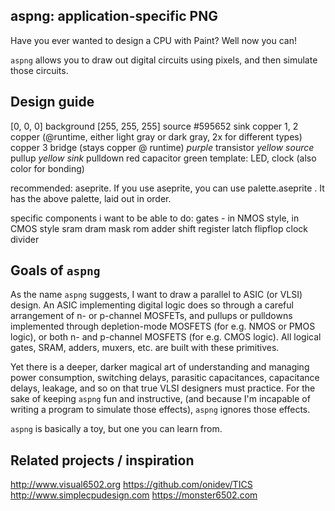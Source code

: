 aspng: application-specific PNG
-------------------------------

Have you ever wanted to design a CPU with Paint? Well now you can!

`aspng` allows you to draw out digital circuits using pixels, and then simulate
those circuits.

Design guide
------------
[0, 0, 0]        background
[255, 255, 255]  source
#595652          sink
copper 1, 2      copper  (@runtime, either light gray or dark gray, 2x for different types)
copper 3         bridge  (stays copper @ runtime)
_purple_         transistor
_yellow_ _source_   pullup
_yellow_ _sink_   pulldown
red               capacitor
green            template: LED, clock (also color for bonding)

recommended: aseprite. If you use aseprite, you can use palette.aseprite . It
has the above palette, laid out in order.

specific components i want to be able to do:
gates - in NMOS style, in CMOS style
sram
dram
mask rom
adder
shift register
latch
flipflop
clock divider


Goals of `aspng`
----------------

As the name `aspng` suggests, I want to draw a parallel to ASIC (or VLSI)
design. An ASIC implementing digital logic does so through a careful
arrangement of n- or p-channel MOSFETs, and pullups or pulldowns implemented
through depletion-mode MOSFETS (for e.g. NMOS or PMOS logic), or both n- and
p-channel MOSFETS (for e.g. CMOS logic). All logical gates, SRAM, adders,
muxers, etc. are built with these primitives.

Yet there is a deeper, darker magical art of understanding and managing power
consumption, switching delays, parasitic capacitances, capacitance delays,
leakage, and so on that true VLSI designers must practice. For the sake of
keeping `aspng` fun and instructive, (and because I'm incapable of writing a
program to simulate those effects), `aspng` ignores those effects.

`aspng` is basically a toy, but one you can learn from.

Related projects / inspiration
------------------------------

<http://www.visual6502.org>
<https://github.com/onidev/TICS>
<http://www.simplecpudesign.com>
<https://monster6502.com>
